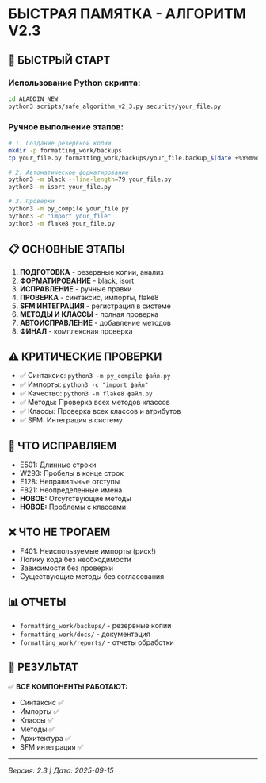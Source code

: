 # БЫСТРАЯ ПАМЯТКА - АЛГОРИТМ V2.3

## 🚀 БЫСТРЫЙ СТАРТ

### Использование Python скрипта:
```bash
cd ALADDIN_NEW
python3 scripts/safe_algorithm_v2_3.py security/your_file.py
```

### Ручное выполнение этапов:
```bash
# 1. Создание резервной копии
mkdir -p formatting_work/backups
cp your_file.py formatting_work/backups/your_file.backup_$(date +%Y%m%d_%H%M%S)

# 2. Автоматическое форматирование
python3 -m black --line-length=79 your_file.py
python3 -m isort your_file.py

# 3. Проверки
python3 -m py_compile your_file.py
python3 -c "import your_file"
python3 -m flake8 your_file.py
```

## 📋 ОСНОВНЫЕ ЭТАПЫ

1. **ПОДГОТОВКА** - резервные копии, анализ
2. **ФОРМАТИРОВАНИЕ** - black, isort
3. **ИСПРАВЛЕНИЕ** - ручные правки
4. **ПРОВЕРКА** - синтаксис, импорты, flake8
5. **SFM ИНТЕГРАЦИЯ** - регистрация в системе
6. **МЕТОДЫ И КЛАССЫ** - полная проверка
7. **АВТОИСПРАВЛЕНИЕ** - добавление методов
8. **ФИНАЛ** - комплексная проверка

## ⚠️ КРИТИЧЕСКИЕ ПРОВЕРКИ

- ✅ Синтаксис: `python3 -m py_compile файл.py`
- ✅ Импорты: `python3 -c "import файл"`
- ✅ Качество: `python3 -m flake8 файл.py`
- ✅ Методы: Проверка всех методов классов
- ✅ Классы: Проверка всех классов и атрибутов
- ✅ SFM: Интеграция в систему

## 🔧 ЧТО ИСПРАВЛЯЕМ

- E501: Длинные строки
- W293: Пробелы в конце строк
- E128: Неправильные отступы
- F821: Неопределенные имена
- **НОВОЕ:** Отсутствующие методы
- **НОВОЕ:** Проблемы с классами

## ❌ ЧТО НЕ ТРОГАЕМ

- F401: Неиспользуемые импорты (риск!)
- Логику кода без необходимости
- Зависимости без проверки
- Существующие методы без согласования

## 📊 ОТЧЕТЫ

- `formatting_work/backups/` - резервные копии
- `formatting_work/docs/` - документация
- `formatting_work/reports/` - отчеты обработки

## 🎯 РЕЗУЛЬТАТ

✅ **ВСЕ КОМПОНЕНТЫ РАБОТАЮТ:**
- Синтаксис ✅
- Импорты ✅  
- Классы ✅
- Методы ✅
- Архитектура ✅
- SFM интеграция ✅

---
*Версия: 2.3 | Дата: 2025-09-15*